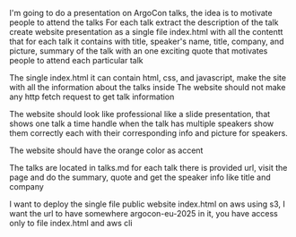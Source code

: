 I'm going to do a presentation on ArgoCon talks, the idea is to motivate people to attend the talks
For each talk extract the description of the talk create website presentation as a single file index.html with all the contentt that for each talk it contains with title, speaker's name, title, company, and picture, summary of the talk with an one exciting quote that motivates people to attend each particular talk

The single index.html it can contain html, css, and javascript, make the site with all the information about the talks inside
The website should not make any http fetch request to get talk information

The website should look like professional like a slide presentation, that shows one talk a time
handle when the talk has multiple speakers show them correctly each with their corresponding info and picture for speakers.

The website should have the orange color as accent

The talks are located in talks.md for each talk there is provided url, visit the page and do the summary, quote and get the speaker info like title and company

I want to deploy the single file public website index.html on aws using s3, I want the url to have somewhere argocon-eu-2025 in it, you have access only to file index.html and aws cli